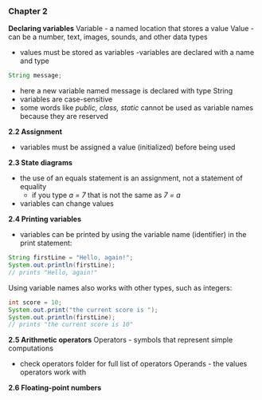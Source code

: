 ### Chapter 2

**Declaring variables**
Variable - a named location that stores a value
Value - can be a number, text, images, sounds, and other data types
- values must be stored as variables
-variables are declared with a name and type

```java
String message;
```
- here a new variable named message is declared with type String
- variables are case-sensitive
- some words like *public, class, static* cannot be used as variable names because they are reserved

**2.2 Assignment**
- variables must be assigned a value (initialized) before being used

**2.3 State diagrams**
- the use of an equals statement is an assignment, not a statement of equality
  - if you type *a = 7* that is not the same as *7 = a*
- variables can change values

**2.4 Printing variables**
- variables can be printed by using the variable name (identifier) in the print statement:
```java
String firstLine = "Hello, again!";
System.out.println(firstLine);
// prints "Hello, again!"
```
Using variable names also works with other types, such as integers:

```java
int score = 10;
System.out.print("the current score is ");
System.out.println(firstLine);
// prints "the current score is 10"
```

**2.5 Arithmetic operators**
Operators - symbols that represent simple computations
- check operators folder for full list of operators
Operands - the values operators work with

**2.6 Floating-point numbers**
